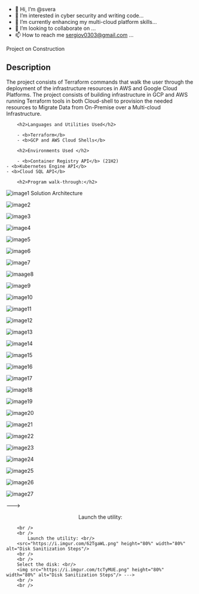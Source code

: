 - 👋 Hi, I’m @svera
- 👀 I’m interested in cyber security and writing code...
- 🌱 I’m currently enhancing my multi-cloud platform skills...
- 💞️ I’m looking to collaborate on ...
- 📫 How to reach me sergiov0303@gmail.com ...

<!---
SVera is a ✨ special ✨ repository because its `README.md` (this file) appears on your GitHub profile.
You can click the Preview link to take a look at your changes.
--->
<h>Project on Construction<h>
<h2>Description</h2>
		The project consists of Terraform commands that walk the user through the deployment of the infrastructure resources in AWS and Google Cloud Platforms.
		The project consists of building infrastructure in GCP and AWS running Terraform tools in both Cloud-shell to provision the needed resources to Migrate Data from On-Premise over a Multi-cloud Infrastructure.
			

		<h2>Languages and Utilities Used</h2>
		
		- <b>Terraform</b> 
		- <b>GCP and AWS Cloud Shells</b>
		
		<h2>Environments Used </h2>
		
		- <b>Container Registry API</b> (21H2)
    - <b>Kubernetes Engine API</b>
    - <b>Cloud SQL API</b>
		
		<h2>Program walk-through:</h2>
![image1 Solution Architecture](https://github.com/sva12000/SVera/assets/43139150/018fb5dc-9e3f-49aa-8bbf-b177bc44b32a)

![image2](https://github.com/sva12000/SVera/assets/43139150/6034c444-08ca-4833-b342-d988e50edad3)

![image3](https://github.com/sva12000/SVera/assets/43139150/48834ee1-23f4-4f18-bbe5-bee69f6568fc)

![image4](https://github.com/sva12000/SVera/assets/43139150/6e6d96da-3754-432a-b7bd-7a5d8cc53f07)

![image5](https://github.com/sva12000/SVera/assets/43139150/b863052f-1f11-47c9-a375-6e422fa500f4)

![image6](https://github.com/sva12000/SVera/assets/43139150/d5a8cfd6-2ffe-4ddc-9061-1ac97f0d8287)

![image7](https://github.com/sva12000/SVera/assets/43139150/caab2b30-21a3-4299-9ea8-d25004920039)

![imaage8](https://github.com/sva12000/SVera/assets/43139150/e3e162fe-7922-4e40-a2e5-4edaf191c945)

![image9](https://github.com/sva12000/SVera/assets/43139150/4d40baa8-3626-4a1d-869e-eb73665ab26a)

![image10](https://github.com/sva12000/SVera/assets/43139150/624a0433-1861-416d-a793-d5e297db0464)

![image11](https://github.com/sva12000/SVera/assets/43139150/8c24fc7e-ff90-493a-8cf5-412936a2ab73)

![image12](https://github.com/sva12000/SVera/assets/43139150/0a14ede0-797b-4162-95b5-bbe46dfe5b2d)

![image13](https://github.com/sva12000/SVera/assets/43139150/53b405c0-177a-4a64-b2a5-9a24b5b09e94)

![image14](https://github.com/sva12000/SVera/assets/43139150/e93983e4-1ff9-40f2-af4d-843ab72bbb01)

![image15](https://github.com/sva12000/SVera/assets/43139150/e952c2be-8bbe-4403-93a0-983bc26c9770)

![image16](https://github.com/sva12000/SVera/assets/43139150/2a27c17b-fd92-4b64-884a-2d2007905752)

![image17](https://github.com/sva12000/SVera/assets/43139150/89737efc-b03b-42eb-a28d-7ae5ee97c3e0)

![image18](https://github.com/sva12000/SVera/assets/43139150/36540a27-7953-4f27-bd34-6296b2fa056d)

![image19](https://github.com/sva12000/SVera/assets/43139150/3cb89e84-3846-4bda-ac98-6d7a73dd5859)

![image20](https://github.com/sva12000/SVera/assets/43139150/9c39daa5-6c54-44aa-bf26-15ad71523f88)

![image21](https://github.com/sva12000/SVera/assets/43139150/d8263d70-688f-490b-89d5-7d3b81e49e13)

![image22](https://github.com/sva12000/SVera/assets/43139150/4bc1a593-a554-422a-acee-a65554e42bbf)

![image23](https://github.com/sva12000/SVera/assets/43139150/9df91110-5b70-42c3-989f-0e18ac5d400e)

![image24](https://github.com/sva12000/SVera/assets/43139150/1955596a-22c4-4dcd-8172-80de1055524c)

![image25](https://github.com/sva12000/SVera/assets/43139150/a60f1a6b-e572-48d0-a1da-ce56b2cba3cf)

![image26](https://github.com/sva12000/SVera/assets/43139150/b03f4f4e-2717-4fe0-a979-42fc3b8ef680)

![image27](https://github.com/sva12000/SVera/assets/43139150/140cf388-f1d4-4590-8cc6-63db2c012764)







--->		<p align="center">
		Launch the utility: <br/>
  		
  		
		<br />
		<br />
    		Launch the utility: <br/>
		<src="https://i.imgur.com/62TgaWL.png" height="80%" width="80%" alt="Disk Sanitization Steps"/>
		<br />
		<br />
		Select the disk: <br/>
		<img src="https://i.imgur.com/tcTyMUE.png" height="80%" width="80%" alt="Disk Sanitization Steps"/> --->
		<br />
		<br />
